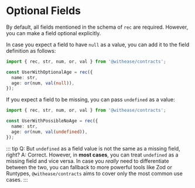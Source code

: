 # Optional Fields

By default, all fields mentioned in the schema of `rec` are required. However, you can make a field optional explicitly.

In case you expect a field to have `null` as a value, you can add it to the field definition as follows:

```ts
import { rec, str, num, or, val } from '@withease/contracts';

const UserWithOptionalAge = rec({
  name: str,
  age: or(num, val(null)),
});
```

If you expect a field to be missing, you can pass `undefined` as a value:

```ts
import { rec, str, num, or, val } from '@withease/contracts';

const UserWithPossibleNoAge = rec({
  name: str,
  age: or(num, val(undefined)),
});
```

::: tip Q: But `undefined` as a field value is not the same as a missing field, right?
A: Correct. However, in **most cases**, you can treat `undefined` as a missing field and vice versa. In case you _really_ need to differentiate between the two, you can fallback to more powerful tools like Zod or Runtypes, `@withease/contracts` aims to cover only the most common use cases.
:::
